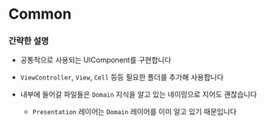 #  Common

### 간략한 설명

- 공통적으로 사용되는 UIComponent를 구현합니다

- `ViewController`, `View`, `Cell` 등등 필요한 폴더를 추가해 사용합니다

- 내부에 들어갈 파일들은 `Domain` 지식을 알고 있는 네이밍으로 지어도 괜찮습니다
    - `Presentation` 레이어는 `Domain` 레이어를 이미 알고 있기 때문입니다  
